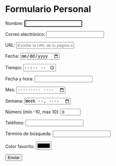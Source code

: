 <h1>Formulario Personal</h1>
<html>
<head>
<title>Formulario de Prueba de HTML5</title>
</head>
<body>

<form action="" method="get">
<p>
Nombre: <input type="text" name="name_control" autofocus required />
</p>

<p>
Correo electrónico: <input type="email" name="email_control" required />
</p>

<p>
URL: <input type="url" name="url_control" placeholder="Escribe la URL de tu página web personal" />
</p>

<p>
Fecha: <input type="date" name="date_control" />
</p>

<p>
Tiempo: <input type="time" name="time_control" />
</p>

<p>
Fecha y hora: <input type="datetime" name="datetime_control" />
</p>

<p>
Mes: <input type="month" name="month_control" />
</p>

<p>
Semana: <input type="week" name="week_control" />
</p>

<p>
Número (min -10, max 10): <input type="number" name="number_control" min="-10" max="10" value="0" />
</p>

<p>
Teléfono: <input type="tel" name="tel_control" />
</p>

<p>
Término de búsqueda: <input type="search" name="search_control" />
</p>

<p>
Color favorito: <input type="color" name="color_control" />
</p>

<p>
<input type="submit" value="Enviar" />
</p>
</form>
</body>
</html>
